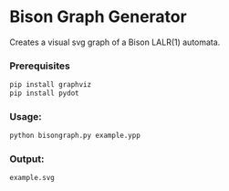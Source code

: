 # Bison Graph Generator

Creates a visual svg graph of a Bison LALR(1) automata.

### Prerequisites

```python
pip install graphviz
pip install pydot
```

### Usage:
```python
python bisongraph.py example.ypp
```

### Output:
```
example.svg
```

